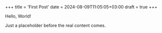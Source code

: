 +++
title = 'First Post'
date = 2024-08-09T11:05:05+03:00
draft = true
+++

Hello, World!

Just a placeholder before the real content comes.
